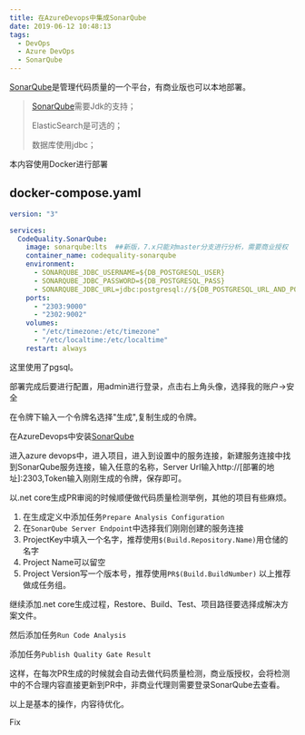 ```yaml
---
title: 在AzureDevops中集成SonarQube
date: 2019-06-12 10:48:13
tags: 
  - DevOps
  - Azure DevOps
  - SonarQube
---
```

[SonarQube](http://www.sonarqube.org)是管理代码质量的一个平台，有商业版也可以本地部署。

>[SonarQube](http://www.sonarqube.org)需要Jdk的支持；
>
>ElasticSearch是可选的；
>
>数据库使用jdbc；

本内容使用Docker进行部署
## docker-compose.yaml
```yaml
version: "3"

services:
  CodeQuality.SonarQube:
    image: sonarqube:lts  ##新版，7.x只能对master分支进行分析，需要商业授权
    container_name: codequality-sonarqube
    environment:
      - SONARQUBE_JDBC_USERNAME=${DB_POSTGRESQL_USER}
      - SONARQUBE_JDBC_PASSWORD=${DB_POSTGRESQL_PASS}
      - SONARQUBE_JDBC_URL=jdbc:postgresql://${DB_POSTGRESQL_URL_AND_PORT}/sonar
    ports:
      - "2303:9000"
      - "2302:9002"    
    volumes:
      - "/etc/timezone:/etc/timezone"
      - "/etc/localtime:/etc/localtime"          
    restart: always
```

这里使用了pgsql。

部署完成后要进行配置，用admin进行登录，点击右上角头像，选择我的账户->安全

在令牌下输入一个令牌名选择"生成",复制生成的令牌。

在AzureDevops中安装[SonarQube](https://marketplace.visualstudio.com/items?itemName=SonarSource.sonarqube)

进入azure devops中，进入项目，进入到设置中的服务连接，新建服务连接中找到SonarQube服务连接，输入任意的名称，Server Url输入http://[部署的地址]:2303,Token输入刚刚生成的令牌，保存即可。

以.net core生成PR审阅的时候顺便做代码质量检测举例，其他的项目有些麻烦。

1. 在生成定义中添加任务`Prepare Analysis Configuration`
1. 在`SonarQube Server Endpoint`中选择我们刚刚创建的服务连接
1. ProjectKey中填入一个名字，推荐使用`$(Build.Repository.Name)`用仓储的名字
1. Project Name可以留空
1. Project Version写一个版本号，推荐使用`PR$(Build.BuildNumber)`
以上推荐做成任务组。

继续添加.net core生成过程，Restore、Build、Test、项目路径要选择成解决方案文件。

然后添加任务`Run Code Analysis`

添加任务`Publish Quality Gate Result`

这样，在每次PR生成的时候就会自动去做代码质量检测，商业版授权，会将检测中的不合理内容直接更新到PR中，非商业代理则需要登录SonarQube去查看。

以上是基本的操作，内容待优化。

Fix

